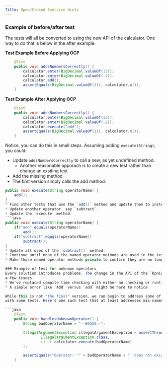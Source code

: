 ```yaml
---
Title: Open/Closed Exercise Hints
---
```


### Example of before/after test
The tests will all be converted to using the new API of the calculator. One way to do that is below in the after example.

**Test Example Before Applying OCP**
```java
    @Test
    public void addsNumbersCorrectly() {
        calculator.enter(BigDecimal.valueOf(13));
        calculator.enter(BigDecimal.valueOf(-2));
        calculator.add();
        assertEquals(BigDecimal.valueOf(11), calculator.x());
    }
```

**Test Example After Applying OCP**
```java
    @Test
    public void addsNumbersCorrectly() {
        calculator.enter(BigDecimal.valueOf(13));
        calculator.enter(BigDecimal.valueOf(-2));
        calculator.execute("add");
        assertEquals(BigDecimal.valueOf(11), calculator.x());
    }
```

Notice, you can do this in small steps. Assuming adding `execute(String)`, you could:
* Update `addsNumbersCorrectly` to call a new, as yet undefined method.
  * Another reasonable apporach is to create a new test rather than change an exsiting test
* Add the missing method
* The first version simply calls the add method:
```java
public void execute(String operatorName) {
    add();
}
* Find other tests that use the `add()` method and update them to instead call `execute("add")`
* Update another operator, say `subtract`.
* Update the `execute` method:
```java
public void execute(String operatorName) {
    if("add".equals(operatorName))
        add();
    if("subtract".equqls(operatorName))
        subtract();
}
* Update all uses of the `subtract()` method.
* Continue until none of the named operator methods are used in the test.
* Make those named operator methods private to confirm they are no longer used.

### Example of test for unknown operators
Every solution introduces problems. The change in the API of the `RpnCalculator` introduces 
a few issues:
* We've replaced compile-time checking with either no checking or runtime checking
* A simple error like `Add` versus `add` might be hard to notice

While this is not "the final" version, we can begin to address some of these things
with some tests. Here's one such test that at least addresses mis-named operators.

```java
    @Test
    public void handlesUnknownOperator() {
        String badOperatorName = "--BOGUS--";

        IllegalArgumentException illegalArgumentException = assertThrows(
                IllegalArgumentException.class,
                () -> calculator.execute(badOperatorName)
        );

        assertEquals("Operator: '" + badOperatorName + "' does not exist", illegalArgumentException.getMessage());
    }
```
